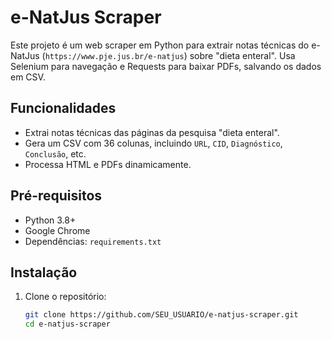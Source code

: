 # e-NatJus Scraper

Este projeto é um web scraper em Python para extrair notas técnicas do e-NatJus (`https://www.pje.jus.br/e-natjus`) sobre "dieta enteral". Usa Selenium para navegação e Requests para baixar PDFs, salvando os dados em CSV.

## Funcionalidades
- Extrai notas técnicas das páginas da pesquisa "dieta enteral".
- Gera um CSV com 36 colunas, incluindo `URL`, `CID`, `Diagnóstico`, `Conclusão`, etc.
- Processa HTML e PDFs dinamicamente.

## Pré-requisitos
- Python 3.8+
- Google Chrome
- Dependências: `requirements.txt`

## Instalação
1. Clone o repositório:
   ```bash
   git clone https://github.com/SEU_USUARIO/e-natjus-scraper.git
   cd e-natjus-scraper
